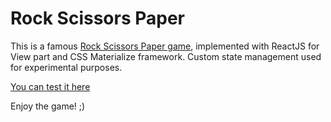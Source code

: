# Rock Scissors Paper 

This is a famous [Rock Scissors Paper game](https://en.wikipedia.org/wiki/Rock%E2%80%93paper%E2%80%93scissors), 
implemented with ReactJS for View part and CSS Materialize framework.
Custom state management used for experimental purposes.

[You can test it here](https://ediss0n.github.io/rsp_game/)

Enjoy the game! ;)
